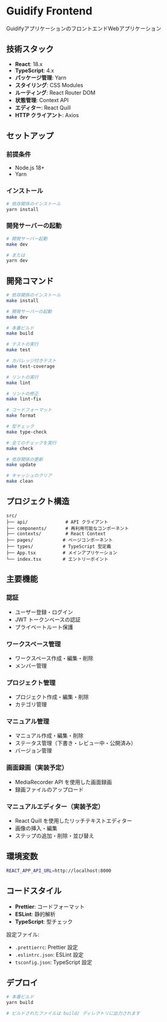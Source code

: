 # Guidify Frontend

GuidifyアプリケーションのフロントエンドWebアプリケーション

## 技術スタック

- **React**: 18.x
- **TypeScript**: 4.x
- **パッケージ管理**: Yarn
- **スタイリング**: CSS Modules
- **ルーティング**: React Router DOM
- **状態管理**: Context API
- **エディター**: React Quill
- **HTTP クライアント**: Axios

## セットアップ

### 前提条件

- Node.js 18+
- Yarn

### インストール

```bash
# 依存関係のインストール
yarn install
```

### 開発サーバーの起動

```bash
# 開発サーバー起動
make dev

# または
yarn dev
```

## 開発コマンド

```bash
# 依存関係のインストール
make install

# 開発サーバーの起動
make dev

# 本番ビルド
make build

# テストの実行
make test

# カバレッジ付きテスト
make test-coverage

# リントの実行
make lint

# リントの修正
make lint-fix

# コードフォーマット
make format

# 型チェック
make type-check

# 全てのチェックを実行
make check

# 依存関係の更新
make update

# キャッシュのクリア
make clean
```

## プロジェクト構造

```
src/
├── api/              # API クライアント
├── components/       # 再利用可能なコンポーネント
├── contexts/         # React Context
├── pages/           # ページコンポーネント
├── types/           # TypeScript 型定義
├── App.tsx          # メインアプリケーション
└── index.tsx        # エントリーポイント
```

## 主要機能

### 認証
- ユーザー登録・ログイン
- JWT トークンベースの認証
- プライベートルート保護

### ワークスペース管理
- ワークスペース作成・編集・削除
- メンバー管理

### プロジェクト管理
- プロジェクト作成・編集・削除
- カテゴリ管理

### マニュアル管理
- マニュアル作成・編集・削除
- ステータス管理（下書き・レビュー中・公開済み）
- バージョン管理

### 画面録画（実装予定）
- MediaRecorder API を使用した画面録画
- 録画ファイルのアップロード

### マニュアルエディター（実装予定）
- React Quill を使用したリッチテキストエディター
- 画像の挿入・編集
- ステップの追加・削除・並び替え

## 環境変数

```bash
REACT_APP_API_URL=http://localhost:8000
```

## コードスタイル

- **Prettier**: コードフォーマット
- **ESLint**: 静的解析
- **TypeScript**: 型チェック

設定ファイル:
- `.prettierrc`: Prettier 設定
- `.eslintrc.json`: ESLint 設定
- `tsconfig.json`: TypeScript 設定

## デプロイ

```bash
# 本番ビルド
yarn build

# ビルドされたファイルは build/ ディレクトリに出力されます
```